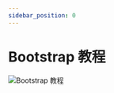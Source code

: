 ```yaml
---
sidebar_position: 0
---
```


# Bootstrap 教程

![Bootstrap 教程](https://static.getiot.tech/cover-bootstrap-tutorial.webp#center)
